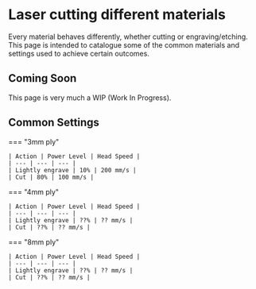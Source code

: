 # Laser cutting different materials

Every material behaves differently, whether cutting or engraving/etching.  
This page is intended to catalogue some of the common materials and settings used to achieve certain outcomes.

## Coming Soon

This page is very much a WIP (Work In Progress).  

## Common Settings

=== "3mm ply"

    | Action | Power Level | Head Speed |
    | --- | --- | --- |
    | Lightly engrave | 10% | 200 mm/s |
    | Cut | 80% | 100 mm/s |

=== "4mm ply"

    | Action | Power Level | Head Speed |
    | --- | --- | --- |
    | Lightly engrave | ??% | ?? mm/s |
    | Cut | ??% | ?? mm/s |

=== "8mm ply"

    | Action | Power Level | Head Speed |
    | --- | --- | --- |
    | Lightly engrave | ??% | ?? mm/s |
    | Cut | ??% | ?? mm/s |
